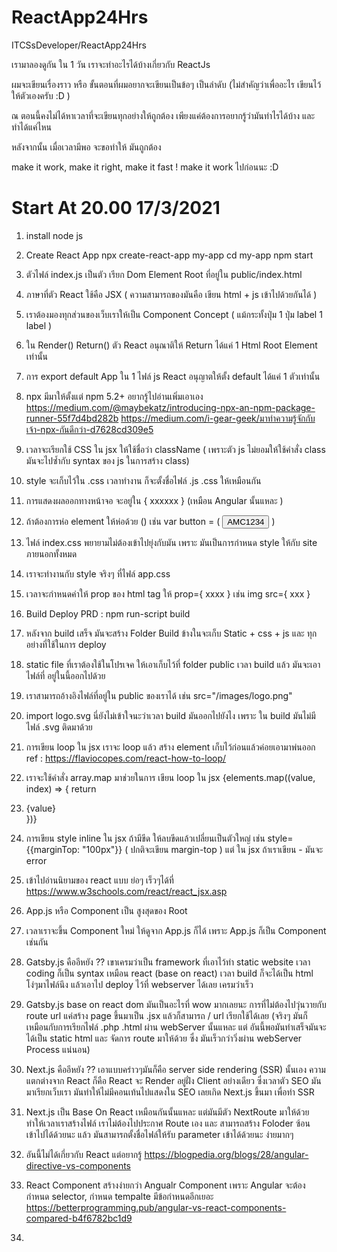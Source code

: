 # ReactApp24Hrs
ITCSsDeveloper/ReactApp24Hrs

เรามาลองดูกัน ใน 1 วัน เราจะทำอะไรได้บ้างเกี่ยวกับ ReactJs 

ผมจะเขียนเรื่องราว หรือ ขั้นตอนที่ผมอยากจะเขียนเป็นข้อๆ เป็นลำดับ (ไม่สำคัญว่าเพื่ออะไร เขียนไว้ให้ตัวเองครับ :D )

ณ ตอนนี้คงไม่ได้หาเวลาที่จะเขียนทุกอย่างให้ถูกต้อง 
เพียงแค่ต้องการอยากรู้ว่ามันทำไรได้บ้าง และ ทำได้แค่ไหน

หลังจากนั้น เมื่อเวลามีพอ จะขอทำให้ มันถูกต้อง

make it work, make it right, make it fast !
make it work ไปก่อนนะ 
:D

# Start At 20.00 17/3/2021


1.  install node js

2.  Create React App
    npx create-react-app my-app
    cd my-app
    npm start

3.  ตัวไฟล์ index.js เป็นตัว เรียก Dom Element Root ที่อยู่ใน public/index.html

4.  ภาษาที่ตัว React ใช้คือ JSX ( ความสามารถของมันคือ เขียน html + js เข้าไปด้วยกันได้ )

5.  เราต้องมองทุกส่วนของเว็บเราให้เป็น Component Concept  ( แม้กระทั้งปุ่ม 1 ปุ่ม label 1 label ) 

6. ใน Render() Return() ตัว React อนุณาติให้ Return ได้แค่ 1 Html Root Element เท่านั้น

7. การ export default App ใน 1 ไฟล์ js React อนุญาตให้ตั้ง default ได้แค่ 1 ตัวเท่านั้น

8. npx มีมาให้ตั้งแต่ npm 5.2+
    อยากรู้ไปอ่านเพิ่มเอาเอง 
    https://medium.com/@maybekatz/introducing-npx-an-npm-package-runner-55f7d4bd282b
    https://medium.com/i-gear-geek/มาทำความรู้จักกับเจ้า-npx-กันดีกว่า-d7628cd309e5

9. เวลาจะเรียกใช้ CSS ใน jsx ให้ใช้ชื่อว่า className ( เพราะตัว js ไม่ยอมให้ใช้คำสั่ง class มันจะไปซ้ำกับ syntax ของ js ในการสร้าง class)

10. style จะเก็บไว้ใน .css เวลาทำงาน ก็จะตั้งชื่อไฟล์ .js .css ให้เหมือนกัน

11. การแสดงผลออกทางหน้าจอ จะอยู่ใน { xxxxxx } (เหมือน Angular นั้นแหละ )


12. ถ้าต้องการห่อ element ให้ห่อด้วย ()  เช่น var button = ( <button>AMC1234</button> )

13. ไฟล์ index.css พยายามไม่ต้องเข้าไปยุ่งกับมัน เพราะ มันเป็นการกำหนด style ให้กับ site ภายนอกทั้งหมด 

14. เราจะทำงานกับ style จริงๆ ที่ไฟล์ app.css 

15. เวลาจะกำหนดค่าให้ prop ของ html tag ให้ prop={ xxxx } เช่น img src={ xxx }

16. Build Deploy PRD : npm run-script build

17. หลังจาก build เสร็จ มันจะสร้าง Folder Build ข้างในจะเก็บ Static + css + js และ ทุกอย่างที่ใช้ในการ deploy

18. static file ที่เราต้องใช้ในโปรเจค ให้เอาเก็บไว้ที่ folder public เวลา build แล้ว มันจะเอาไฟล์ที่ อยู่ในนี้ออกไปด้วย

19. เราสามารถอ้างอิงไฟล์ที่อยู่ใน public ของเราได้ เช่น src="/images/logo.png"

20. import logo.svg นี่ยังไม่เข้าใจนะว่าเวลา build มันออกไปยังไง เพราะ ใน build มันไม่มีไฟล์ .svg ติดมาด้วย

21. การเขียน loop ใน jsx เราจะ loop แล้ว สร้าง element เก็บไว้ก่อนแล้วค่อยเอามาพ่นออก 
    ref : https://flaviocopes.com/react-how-to-loop/

22. เราจะใช้คำสั่ง array.map มาช่วยในการ เขียน loop ใน jsx
    {elements.map((value, index) => {
        return <li key={index}>{value}</li>
      })}

23. การเขียน style inline ใน jsx ถ้ามีขีด ให้ลบขีดแล้วเปลี่ยนเป็นตัวใหญ่ เช่น style={{marginTop: "100px"}} ( ปกติจะเขียน margin-top ) แต่ ใน jsx ถ้าเราเขียน - มันจะ error 

24. เข้าไปอ่านนิยามของ react แบบ ย่อๆ เร็วๆได้ที่ https://www.w3schools.com/react/react_jsx.asp

25. App.js หรือ Component เป็น สูงสุดของ Root 

26. เวลาเราจะขึ้น Component ใหม่ ให้ดูจาก App.js ก็ได้ เพราะ App.js ก็เป็น Component เช่นกัน 

27. Gatsby.js คืออีหยัง ??  เขาเครมว่าเป็น framework ที่เอาไว้ทำ static website เวลา coding ก็เป็น syntax เหมือน react (base on react) เวลา build ก็จะได้เป็น html โง่ๆมาไฟล์นึง แล้วเอาไป deploy ไว้ที่ webserver ได้เลย เครมว่าเร็ว

28. Gatsby.js base on react dom มันเป็นอะไรที่ wow มากเลยนะ การที่ไม่ต้องไปวุ่นวายกับ route url แค่สร้าง page ขึ้นมาเป็น .jsx แล้วก็สามารถ / url เรียกใช้ได้เลย (จริงๆ มันก็เหมือนกับการเรียกไฟล์ .php .html ผ่าน webServer นั้นแหละ แต่ อันนี้พอมันทำเสร็จมันจะ ได้เป็น static html และ จัดการ route มาให้ด้วย ซึ่ง มันเร็วกว่าวิ่งผ่าน webServer Process แน่นอน)

29. Next.js คืออีหยัง ?? เอาแบบคร่าวๆมันก็คือ server side rendering (SSR) นั้นเอง ความแตกต่างจาก React ก็คือ React จะ Render อยู่ฝั่ง Client อย่างเดียว ซึ่งเวลาตัว SEO มันมาเรียกเว็บเรา มันทำให้ไม่มีคอนเท้นไปแสดงใน SEO เลยเกิด Next.js ขึ้นมา เพื่อทำ SSR

30. Next.js เป็น Base On React เหมือนกันนั้นแหละ แต่มันมีตัว NextRoute มาให้ด้วย ทำให้เวลาเราสร้างไฟล์ เราไม่ต้องไปประกาศ Route เอง และ สามารถสร้าง Foloder ซ้อนเข้าไปได้ด้วยนะ แล้ว มันสามารถตั้งชื่อไฟล์ให้รับ parameter เข้าได้ด้วยนะ ง่ายมากๆ

31. อันนี้ไม่ได้เกี่ยวกับ React แต่อยากรู้ https://blogpedia.org/blogs/28/angular-directive-vs-components

32. React Component สร้างง่ายกว่า Angualr Component เพราะ Angular จะต้องกำหนด selector, กำหนด tempalte มีข้อกำหนดอีกเยอะ https://betterprogramming.pub/angular-vs-react-components-compared-b4f6782bc1d9

32. 